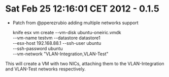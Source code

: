 # Sat Feb 25 12:16:01 CET 2012 - 0.1.5 

* Patch from @pperezrubio adding multiple networks support

    knife esx vm create --vm-disk ubuntu-oneiric.vmdk \
                        --vm-name testvm --datastore datastore1 \
                        --esx-host 192.168.88.1 --ssh-user ubuntu \
                        --ssh-password ubuntu \
                        --vm-network "VLAN-Integration,VLAN-Test"


This will create a VM with two NICs, attaching them to the VLAN-Integration and VLAN-Test networks respectively.


